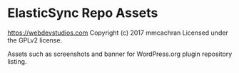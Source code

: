 # ElasticSync Repo Assets #
https://webdevstudios.com
Copyright (c) 2017 mmcachran
Licensed under the GPLv2 license.

Assets such as screenshots and banner for WordPress.org plugin repository listing.